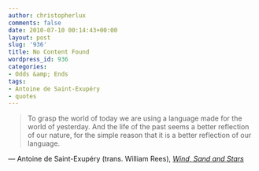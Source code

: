 ```yaml
---
author: christopherlux
comments: false
date: 2010-07-10 00:14:43+00:00
layout: post
slug: '936'
title: No Content Found
wordpress_id: 936
categories:
- Odds &amp; Ends
tags:
- Antoine de Saint-Exupéry
- quotes
---
```


> To grasp the world of today we are using a language made for the world of yesterday. And the life of the past seems a better reflection of our nature, for the simple reason that it is a better reflection of our language.

— Antoine de Saint-Exupéry (trans. William Rees), _[Wind, Sand and Stars](https://uk.bookshop.org/books/wind-sand-and-stars/9780141183190)_
